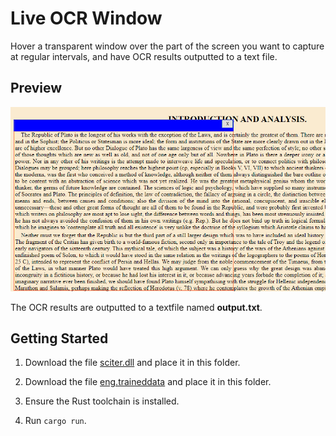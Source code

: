 # Live OCR Window

Hover a transparent window over the part of the screen you want to capture at regular intervals, and have OCR results outputted to a text file.

## Preview

![screenshot of window](preview.png)

The OCR results are outputted to a textfile named **output.txt**.

## Getting Started

1. Download the file [sciter.dll](https://github.com/c-smile/sciter-sdk/tree/master/bin.win/x64) and place it in this folder.

2. Download the file [eng.traineddata](https://github.com/tesseract-ocr/tessdata) and place it in this folder.

3. Ensure the Rust toolchain is installed.

4. Run `cargo run`.
